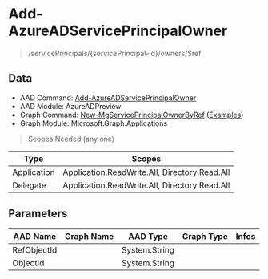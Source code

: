 # Add-AzureADServicePrincipalOwner

> /servicePrincipals/{servicePrincipal-id}/owners/$ref

## Data

+ AAD Command: [Add-AzureADServicePrincipalOwner](https://docs.microsoft.com/en-us/powershell/module/AzureADPreview/Add-AzureADServicePrincipalOwner)
+ AAD Module: AzureADPreview
+ Graph Command: [New-MgServicePrincipalOwnerByRef](https://docs.microsoft.com/en-us/powershell/module/Microsoft.Graph.Applications/New-MgServicePrincipalOwnerByRef) ([Examples](https://github.com/orgs/msgraph/discussions?discussions_q=New-MgServicePrincipalOwnerByRef))
+ Graph Module: Microsoft.Graph.Applications

> Scopes Needed (any one)

|Type|Scopes|
|---|---|
|Application|Application.ReadWrite.All, Directory.Read.All|
|Delegate|Application.ReadWrite.All, Directory.Read.All|

## Parameters

|AAD Name|Graph Name|AAD Type|Graph Type|Infos|
|---|---|---|---|---|
|RefObjectId||System.String|||
|ObjectId||System.String|||

